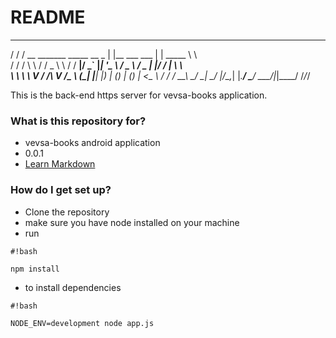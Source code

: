 # README #
  ____                                  _                 _          ____
 / / / __   _______   _____  __ _      | |__   ___   ___ | | _____   \ \ \
/ / /  \ \ / / _ \ \ / / __|/ _` |_____| '_ \ / _ \ / _ \| |/ / __|   \ \ \
\ \ \   \ V /  __/\ V /\__ \ (_| |_____| |_) | (_) | (_) |   <\__ \   / / /
 \_\_\   \_/ \___| \_/ |___/\__,_|     |_.__/ \___/ \___/|_|\_\___/  /_/_/

This is the back-end https server for vevsa-books application. 

### What is this repository for? ###


* vevsa-books android application 
* 0.0.1
* [Learn Markdown](https://bitbucket.org/tutorials/markdowndemo)

### How do I get set up? ###

* Clone the repository
* make sure you have node installed on your machine
* run 
```
#!bash

npm install
```
* to install dependencies

```
#!bash

NODE_ENV=development node app.js
```